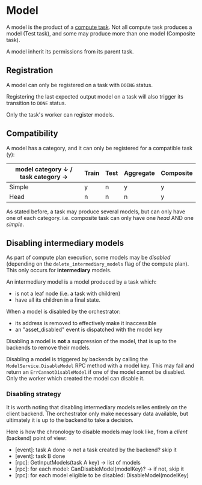 # Model

A model is the product of a [compute task](./computetask.md).
Not all compute task produces a model (Test task), and some may produce more than one model (Composite task).

A model inherit its permissions from its parent task.

## Registration

A model can only be registered on a task with `DOING` status.

Registering the last expected output model on a task will also trigger its transition to `DONE` status.

Only the task's worker can register models.

## Compatibility

A model has a category, and it can only be registered for a compatible task (y):

| model category ↓ / task category → | Train | Test | Aggregate | Composite |
|------------------------------------|-------|------|-----------|-----------|
| Simple                             | y     | n    | y         | y         |
| Head                               | n     | n    | n         | y         |

As stated before, a task may produce several models, but can only have one of each category.
i.e. composite task can only have one *head* AND one *simple*.

## Disabling intermediary models

As part of compute plan execution, some models may be *disabled* (depending on the `delete_intermediary_models` flag of the compute plan).
This only occurs for **intermediary** models.

An intermediary model is a model produced by a task which:
- is not a leaf node (i.e. a task with children)
- have all its children in a final state.

When a model is disabled by the orchestrator:
- its address is removed to effectively make it inaccessible
- an "asset_disabled" event is dispatched with the model key

Disabling a model is **not** a suppression of the model, that is up to the backends to remove their models.

Disabling a model is triggered by backends by calling the `ModelService.DisableModel` RPC method with a model key.
This may fail and return an `ErrCannotDisableModel` if one of the model cannot be disabled.
Only the worker which created the model can disable it.

### Disabling strategy

It is worth noting that disabling intermediary models relies entirely on the client backend.
The orchestrator only make necessary data available, but ultimately it is up to the backend to take a decision.

Here is how the chronology to disable models may look like, from a *client* (backend) point of view:

- [event]: task A done -> not a task created by the backend? skip it
- [event]: task B done
- [rpc]: GetInputModels(task A key) -> list of models
- [rpc]: for each model: CanDisableModel(modelKey)? -> if not, skip it
- [rpc]: for each model eligible to be disabled: DisableModel(modelKey)
